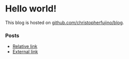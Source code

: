 # Hello world!

This blog is hosted on
[github.com/christopherfujino/blog](github.com/christopherfujino/blog).

### Posts

* [Relative link](posts/test.md)
* [External link](www.google.com)

